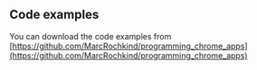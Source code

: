 ## Code examples
You can download the code examples from
[https://github.com/MarcRochkind/programming_chrome_apps](https://github.com/MarcRochkind/programming_chrome_apps)
